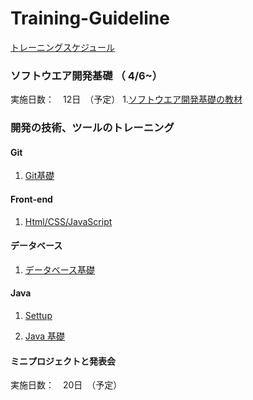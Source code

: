 # Training-Guideline 
[トレーニングスケジュール](https://docs.google.com/spreadsheets/d/1jcEO6l40S_ZV6tkEQGnELWa9L9EZurNzSxmfqvxssy8/edit?usp=sharing)

### ソフトウエア開発基礎 （ 4/6~）
実施日数：　12日　（予定）
1.[ソフトウエア開発基礎の教材](https://github.com/voiceJapan/TrainningGuide/blob/master/SoftwareDevelopment/SoftwareDevelopment.md)

###  開発の技術、ツールのトレーニング
#### Git 
1. [Git基礎](https://github.com/voiceJapan/TrainningGuide/blob/master/Git/git_tutorial.md)

#### Front-end
1. [Html/CSS/JavaScript](https://github.com/voiceJapan/TrainningGuide/blob/master/FrontEnd/Html.md)

#### データベース
1. [データベース基礎](https://github.com/voiceJapan/TrainningGuide/blob/master/DB/DB.md)	

#### Java
1. [Settup](https://github.com/voiceJapan/TrainningGuide/blob/master/JavaCore/javaSetup.md)

2. [Java 基礎](https://github.com/voiceJapan/TrainningGuide/blob/master/JavaCore/javacore_tutorial.md)

#### ミニプロジェクトと発表会
実施日数：　20日　（予定）